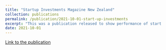 ```yaml
---
title: "Startup Investments Magazine New Zealand"
collection: publications
permalink: /publication/2021-10-01-start-up-investments
excerpt: "This was a publication released to show performance of start up investments for angel investors. I did the analytics seen in the publication<br/><img src='/images/startup.png'>"
date: 2021-10-01
---
```


[Link to the publication](http://pirunthan-bot.github.io/files/startup-investment-magazine-oct-2021.pdf)
